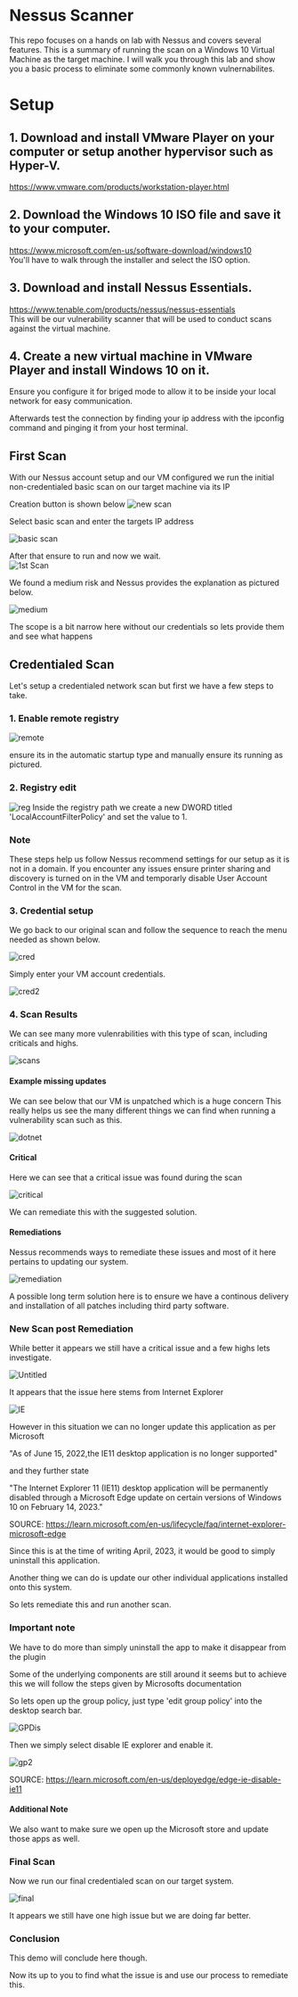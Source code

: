 # Nessus Scanner
This repo focuses on a hands on lab with Nessus and covers several features. This is a summary of running the scan on a Windows 10 Virtual Machine as the target machine. I will walk you through this lab and show you a basic process to eliminate some commonly known vulnernabilites.


# Setup
## 1. Download and install VMware Player on your computer or setup another hypervisor such as Hyper-V.  
https://www.vmware.com/products/workstation-player.html  

## 2. Download the Windows 10 ISO file and save it to your computer.  
https://www.microsoft.com/en-us/software-download/windows10  
You'll have to walk through the installer and select the ISO option.  

## 3. Download and install Nessus Essentials.
https://www.tenable.com/products/nessus/nessus-essentials  
This will be our vulnerability scanner that will be used to conduct scans against the virtual machine.  

## 4. Create a new virtual machine in VMware Player and install Windows 10 on it.  
Ensure you configure it for briged mode to allow it to be inside your local network for easy communication.

Afterwards test the connection by finding your ip address with the ipconfig command and pinging it from your host terminal.

## First Scan

With our Nessus account setup and our VM configured we run the initial non-credentialed basic scan on our target machine via its IP

Creation button is shown below
![new scan](https://user-images.githubusercontent.com/82400181/230707337-d5690cb9-d261-4a6b-b9d0-d63d40be853a.png)

Select basic scan and enter the targets IP address

![basic scan](https://user-images.githubusercontent.com/82400181/230742721-d68f0c4d-ea51-4c19-97de-6fa400eae965.png)


After that ensure to run and now we wait.  
![1st Scan](https://user-images.githubusercontent.com/82400181/230706510-62e18475-2072-4fe1-b5ff-7e88aa88c21c.png)

We found a medium risk and Nessus provides the explanation as pictured below.  

![medium](https://user-images.githubusercontent.com/82400181/230706695-43b1f6d2-da6c-45d6-a522-7d7c99b7835a.png)


The scope is a bit narrow here without our credentials so lets provide them and see what happens  

## Credentialed Scan

Let's setup a credentialed network scan but first we have a few steps to take.

### 1. Enable remote registry

![remote](https://user-images.githubusercontent.com/82400181/230707002-c7c65448-8146-423a-a317-917f70491006.png)

ensure its in the automatic startup type and manually ensure its running as pictured.

### 2. Registry edit

![reg](https://user-images.githubusercontent.com/82400181/230707026-1c7951c8-4151-4ab5-8e58-6e928e9b6f06.png)
Inside the registry path we create a new DWORD titled 'LocalAccountFilterPolicy' and set the value to 1.


### Note
These steps help us follow Nessus recommend settings for our setup as it is not in a domain.
If you encounter any issues ensure printer sharing and discovery is turned on in the VM and temporarly disable User Account Control in the VM for the scan.

### 3. Credential setup

We go back to our original scan and follow the sequence to reach the menu needed as shown below.

![cred](https://user-images.githubusercontent.com/82400181/230707263-328bcc1b-d9ca-4a9e-88ae-efb34dda8077.png)  

Simply enter your VM account credentials. 

![cred2](https://user-images.githubusercontent.com/82400181/230707264-885ecba8-6e02-4ab2-b73b-1d6811f0a08d.png)  

### 4. Scan Results
We can see many more vulenrabilities with this type of scan, including criticals and highs.

![scans](https://user-images.githubusercontent.com/82400181/230707459-97dd1dfa-c63d-412a-93c5-8efc3bbe7b6e.png)


#### Example missing updates

We can see below that our VM is unpatched which is a huge concern
This really helps us see the many different things we can find when running a vulnerability scan such as this.

![dotnet](https://user-images.githubusercontent.com/82400181/230707520-29638cb3-acd3-4bb9-aefb-853779cecda5.png)


#### Critical 

Here we can see that a critical issue was found during the scan 

![critical](https://user-images.githubusercontent.com/82400181/230742480-21857b54-85f9-483c-9acd-3eceacbf8e1c.png)

We can remediate this with the suggested solution. 

#### Remediations

Nessus recommends ways to remediate these issues and most of it here pertains to updating our system.

![remediation](https://user-images.githubusercontent.com/82400181/230707776-374d6c96-4ad2-4df2-a6bc-a44c9de79b33.png)

A possible long term solution here is to ensure we have a continous delivery and installation of all patches including third party software.


### New Scan post Remediation

While better it appears we still have a critical issue and a few highs lets investigate.

![Untitled](https://user-images.githubusercontent.com/82400181/230743118-3a9c117a-7f7e-46b8-bddf-bb9d884a500a.png)

It appears that the issue here stems from Internet Explorer

![IE](https://user-images.githubusercontent.com/82400181/230743143-fd5d4105-3f4a-479f-872f-9ba55554e082.png)

However in this situation we can no longer update this application as per Microsoft 

"As of June 15, 2022,the IE11 desktop application is no longer supported"

and they further state 

"The Internet Explorer 11 (IE11) desktop application will be permanently disabled through a Microsoft Edge update on certain versions of Windows 10 on February 14, 2023."

SOURCE: https://learn.microsoft.com/en-us/lifecycle/faq/internet-explorer-microsoft-edge  

Since this is at the time of writing April, 2023, it would be good to simply uninstall this application. 

Another thing we can do is update our other individual applications installed onto this system.   

So lets remediate this and run another scan.

### Important note
We have to do more than simply uninstall the app to make it disappear from the plugin

Some of the underlying components are still around it seems but to achieve this we will follow the steps given by Microsofts documentation

So lets open up the group policy, just type 'edit group policy' into the desktop search bar.

![GPDis](https://user-images.githubusercontent.com/82400181/230744069-8c511fdc-19c7-465c-8262-c35ff6ce612a.png)

Then we simply select disable IE explorer and enable it.

![gp2](https://user-images.githubusercontent.com/82400181/230744079-66f67b22-6000-44d3-970d-f9cdb1569ba2.png)

SOURCE: https://learn.microsoft.com/en-us/deployedge/edge-ie-disable-ie11

#### Additional Note

We also want to make sure we open up the Microsoft store and update those apps as well.

### Final Scan

Now we run our final credentialed scan on our target system.

![final](https://user-images.githubusercontent.com/82400181/230744308-38caa0b1-147e-4911-ba4e-ebab63cf11a6.png)

It appears we still have one high issue but we are doing far better.


### Conclusion  

This demo will conclude here though.  

Now its up to you to find what the issue is and use our process to remediate this.






